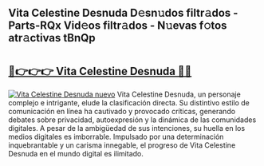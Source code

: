 ## Vita Celestine Desnuda D𝚎sn𝚞dos filtr𝚊dos - Parts-RQx Vid𝚎os filtr𝚊dos - N𝚞evas f𝚘tos atr𝚊ctivas tBnQp

# <h2><a href="http://mb1s4n.tromn.icu/?c=Vita+Celestine+Desnuda">🔗👉👉👉 Vita Celestine Desnuda 🔗🔗</a></h2>

[![Vita Celestine Desnuda nuevo](https://i.imgur.com/pEAQMta.gif)](http://mb1s4n.tromn.icu/?c=Vita+Celestine+Desnuda)
Vita Celestine Desnuda, un personaje complejo e intrigante, elude la clasificación directa. Su distintivo estilo de comunicación en línea ha cautivado y provocado críticas, generando debates sobre privacidad, autoexpresión y la dinámica de las comunidades digitales. A pesar de la ambigüedad de sus intenciones, su huella en los medios digitales es imborrable. Impulsado por una determinación inquebrantable y un carisma innegable, el progreso de Vita Celestine Desnuda en el mundo digital es ilimitado.
